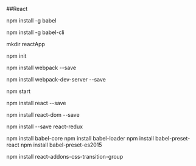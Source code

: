 ##React

npm install -g babel

npm install -g babel-cli

mkdir reactApp

npm init

npm install webpack --save

npm install webpack-dev-server --save

npm start

npm install react --save

npm install react-dom --save

npm install --save react-redux


npm install babel-core
npm install babel-loader
npm install babel-preset-react
npm install babel-preset-es2015

npm install react-addons-css-transition-group